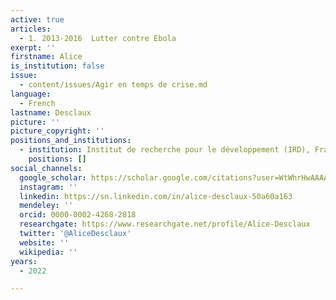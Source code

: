 ```yaml
---
active: true
articles:
  - 1. 2013-2016  Lutter contre Ebola
exerpt: ''
firstname: Alice
is_institution: false
issue:
  - content/issues/Agir en temps de crise.md
language:
  - French
lastname: Desclaux
picture: ''
picture_copyright: ''
positions_and_institutions:
  - institution: Institut de recherche pour le développement (IRD), France
    positions: []
social_channels:
  google_scholar: https://scholar.google.com/citations?user=WtWhrHwAAAAJ&hl=en
  instagram: ''
  linkedin: https://sn.linkedin.com/in/alice-desclaux-50a60a163
  mendeley: ''
  orcid: 0000-0002-4268-2818
  researchgate: https://www.researchgate.net/profile/Alice-Desclaux
  twitter: '@AliceDesclaux'
  website: ''
  wikipedia: ''
years:
  - 2022

---
```

